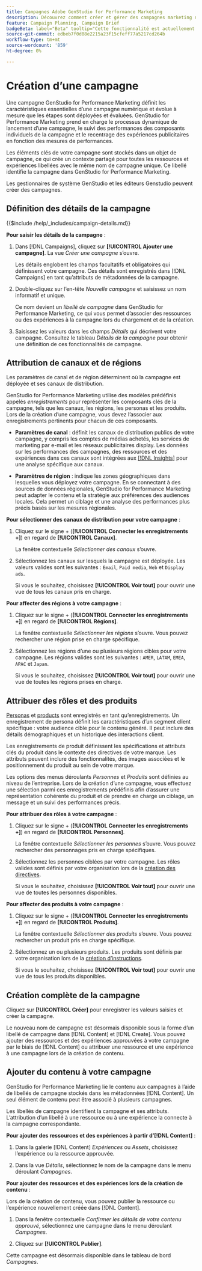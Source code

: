 ```yaml
---
title: Campagnes Adobe GenStudio for Performance Marketing
description: Découvrez comment créer et gérer des campagnes marketing numériques qui tirent parti des ressources et des expériences d’IA générative.
feature: Campaign Planning, Campaign Brief
badgeBeta: label="Beta" tooltip="Cette fonctionnalité est actuellement disponible dans Beta, de sorte que certaines d’entre elles peuvent être limitées ou susceptibles d’être modifiées."
source-git-commit: edbeb7f0d08e2215a23f15cfeff77a5217cd264b
workflow-type: tm+mt
source-wordcount: '859'
ht-degree: 0%

---
```


# Création d’une campagne

Une campagne GenStudio for Performance Marketing définit les caractéristiques essentielles d’une campagne numérique et évolue à mesure que les étapes sont déployées et évaluées. GenStudio for Performance Marketing prend en charge le processus dynamique de lancement d’une campagne, le suivi des performances des composants individuels de la campagne et le recentrage des expériences publicitaires en fonction des mesures de performances.

Les éléments clés de votre campagne sont stockés dans un objet de campagne, ce qui crée un contexte partagé pour toutes les ressources et expériences libellées avec le même nom de campagne unique. Ce libellé identifie la campagne dans GenStudio for Performance Marketing.

Les gestionnaires de système GenStudio et les éditeurs Genstudio peuvent créer des campagnes.

## Définition des détails de la campagne

{{$include /help/_includes/campaign-details.md}}


**Pour saisir les détails de la campagne** :

1. Dans [!DNL Campaigns], cliquez sur **[!UICONTROL Ajouter une campagne]**. La vue _Créer une campagne_ s’ouvre.

   Les détails englobent les champs facultatifs et obligatoires qui définissent votre campagne. Ces détails sont enregistrés dans [!DNL Campaigns] en tant qu’attributs de métadonnées de la campagne.

1. Double-cliquez sur l’en-tête _Nouvelle campagne_ et saisissez un nom informatif et unique.

   Ce nom devient un _libellé de campagne_ dans GenStudio for Performance Marketing, ce qui vous permet d’associer des ressources ou des expériences à la campagne lors du chargement et de la création.

1. Saisissez les valeurs dans les champs _Détails_ qui décrivent votre campagne. Consultez le tableau _Détails de la campagne_ pour obtenir une définition de ces fonctionnalités de campagne.

## Attribution de canaux et de régions

Les paramètres de canal et de région déterminent où la campagne est déployée et ses canaux de distribution.

GenStudio for Performance Marketing utilise des modèles prédéfinis appelés _enregistrements_ pour représenter les composants clés de la campagne, tels que les canaux, les régions, les personas et les produits. Lors de la création d’une campagne, vous devez l’associer aux enregistrements pertinents pour chacun de ces composants.

* **Paramètres de canal** : définit les canaux de distribution publics de votre campagne, y compris les comptes de médias achetés, les services de marketing par e-mail et les réseaux publicitaires display. Les données sur les performances des campagnes, des ressources et des expériences dans ces canaux sont intégrées aux [[!DNL Insights]](/help/user-guide/insights/overview.md) pour une analyse spécifique aux canaux.

* **Paramètres de région** : indique les zones géographiques dans lesquelles vous déployez votre campagne. En se connectant à des sources de données régionales, GenStudio for Performance Marketing peut adapter le contenu et la stratégie aux préférences des audiences locales. Cela permet un ciblage et une analyse des performances plus précis basés sur les mesures régionales.

**Pour sélectionner des canaux de distribution pour votre campagne** :

1. Cliquez sur le signe + (**[!UICONTROL Connecter les enregistrements +]**) en regard de **[!UICONTROL Canaux]**.

   La fenêtre contextuelle _Sélectionner des canaux_ s’ouvre.

1. Sélectionnez les canaux sur lesquels la campagne est déployée. Les valeurs valides sont les suivantes : `Email`, `Paid media`, `Web` et `Display ads`.

   Si vous le souhaitez, choisissez **[!UICONTROL Voir tout]** pour ouvrir une vue de tous les canaux pris en charge.

**Pour affecter des régions à votre campagne** :

1. Cliquez sur le signe + (**[!UICONTROL Connecter les enregistrements +]**) en regard de **[!UICONTROL Régions]**.

   La fenêtre contextuelle _Sélectionner les régions_ s’ouvre. Vous pouvez rechercher une région prise en charge spécifique.

1. Sélectionnez les régions d’une ou plusieurs régions cibles pour votre campagne. Les régions valides sont les suivantes : `AMER`, `LATAM`, `EMEA`, `APAC` et `Japan`.

   Si vous le souhaitez, choisissez **[!UICONTROL Voir tout]** pour ouvrir une vue de toutes les régions prises en charge.

## Attribuer des rôles et des produits

[Personas](/help/user-guide/guidelines/personas.md) et [products](/help/user-guide/guidelines/products.md) sont enregistrés en tant qu’enregistrements. Un enregistrement de persona définit les caractéristiques d’un segment client spécifique : votre audience cible pour le contenu généré. Il peut inclure des détails démographiques et un historique des interactions client.

Les enregistrements de produit définissent les spécifications et attributs clés du produit dans le contexte des directives de votre marque. Les attributs peuvent inclure des fonctionnalités, des images associées et le positionnement du produit au sein de votre marque.

Les options des menus déroulants _Personnes_ et _Produits_ sont définies au niveau de l’entreprise. Lors de la création d’une campagne, vous effectuez une sélection parmi ces enregistrements prédéfinis afin d’assurer une représentation cohérente du produit et de prendre en charge un ciblage, un message et un suivi des performances précis.

**Pour attribuer des rôles à votre campagne** :

1. Cliquez sur le signe + (**[!UICONTROL Connecter les enregistrements +]**) en regard de **[!UICONTROL Personnes]**.

   La fenêtre contextuelle _Sélectionner les personnes_ s’ouvre. Vous pouvez rechercher des personnages pris en charge spécifiques.

1. Sélectionnez les personnes ciblées par votre campagne. Les rôles valides sont définis par votre organisation lors de la [création des directives](/help/user-guide/guidelines/personas.md).

   Si vous le souhaitez, choisissez **[!UICONTROL Voir tout]** pour ouvrir une vue de toutes les personnes disponibles.

**Pour affecter des produits à votre campagne** :

1. Cliquez sur le signe + (**[!UICONTROL Connecter les enregistrements +]**) en regard de **[!UICONTROL Produits]**.

   La fenêtre contextuelle _Sélectionner des produits_ s’ouvre. Vous pouvez rechercher un produit pris en charge spécifique.

1. Sélectionnez un ou plusieurs produits. Les produits sont définis par votre organisation lors de la [création d’instructions](/help/user-guide/guidelines/products.md).

   Si vous le souhaitez, choisissez **[!UICONTROL Voir tout]** pour ouvrir une vue de tous les produits disponibles.

## Création complète de la campagne

Cliquez sur **[!UICONTROL Créer]** pour enregistrer les valeurs saisies et créer la campagne.

Le nouveau nom de campagne est désormais disponible sous la forme d’un libellé de campagne dans [!DNL Content] et [!DNL Create]. Vous pouvez ajouter des ressources et des expériences approuvées à votre campagne par le biais de [!DNL Content] ou attribuer une ressource et une expérience à une campagne lors de la création de contenu.

## Ajouter du contenu à votre campagne

GenStudio for Performance Marketing lie le contenu aux campagnes à l’aide de libellés de campagne stockés dans les métadonnées [!DNL Content]. Un seul élément de contenu peut être associé à plusieurs campagnes.

Les libellés de campagne identifient la campagne et ses attributs. L’attribution d’un libellé à une ressource ou à une expérience la connecte à la campagne correspondante.

**Pour ajouter des ressources et des expériences à partir d’[!DNL Content]** :

1. Dans la galerie [!DNL Content] _Expériences_ ou _Assets_, choisissez l’expérience ou la ressource approuvée.

1. Dans la vue _Détails_, sélectionnez le nom de la campagne dans le menu déroulant _Campagnes_.

**Pour ajouter des ressources et des expériences lors de la création de contenu** :

Lors de la création de contenu, vous pouvez publier la ressource ou l’expérience nouvellement créée dans [!DNL Content].

1. Dans la fenêtre contextuelle _Confirmer les détails de votre contenu approuvé_, sélectionnez une campagne dans le menu déroulant _Campagnes_.

1. Cliquez sur **[!UICONTROL Publier]**.

Cette campagne est désormais disponible dans le tableau de bord _Campagnes_.
